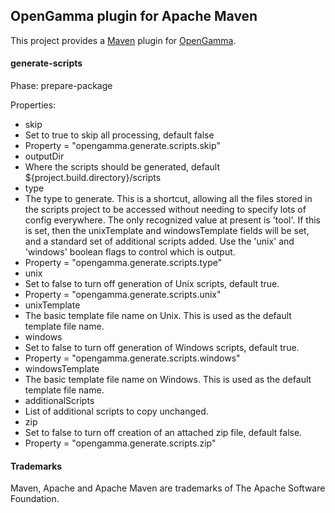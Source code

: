 
OpenGamma plugin for Apache Maven
---------------------------------

This project provides a [Maven](https://maven.apache.org/) plugin
for [OpenGamma](http://developers.opengamma.com/).


#### generate-scripts

Phase: prepare-package

Properties:
- skip
 - Set to true to skip all processing, default false
 - Property = "opengamma.generate.scripts.skip"
- outputDir
 - Where the scripts should be generated, default ${project.build.directory}/scripts
- type
 - The type to generate.
   This is a shortcut, allowing all the files stored in the scripts project
   to be accessed without needing to specify lots of config everywhere.
   The only recognized value at present is 'tool'.
   If this is set, then the unixTemplate and windowsTemplate fields will be
   set, and a standard set of additional scripts added.
   Use the 'unix' and 'windows' boolean flags to control which is output.
 - Property = "opengamma.generate.scripts.type"
- unix
 - Set to false to turn off generation of Unix scripts, default true.
 - Property = "opengamma.generate.scripts.unix"
- unixTemplate
 - The basic template file name on Unix.
   This is used as the default template file name.
- windows
 - Set to false to turn off generation of Windows scripts, default true.
 - Property = "opengamma.generate.scripts.windows"
- windowsTemplate
 - The basic template file name on Windows.
   This is used as the default template file name.
- additionalScripts
 - List of additional scripts to copy unchanged.
- zip
 - Set to false to turn off creation of an attached zip file, default false.
 - Property = "opengamma.generate.scripts.zip"

#### Trademarks

Maven, Apache and Apache Maven are trademarks of The Apache Software Foundation.
